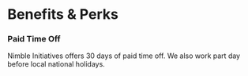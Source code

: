 # Benefits & Perks

### Paid Time Off

Nimble Initiatives offers 30 days of paid time off. We also work part day before local national holidays.
